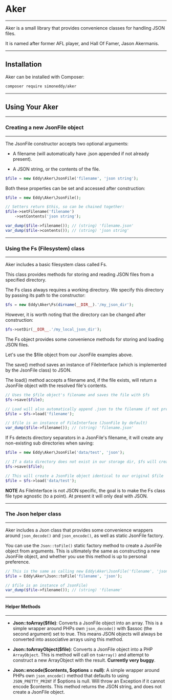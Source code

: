 # Aker

___

Aker is a small library that provides convenience classes for handling JSON files.

It is named after former AFL player, and Hall Of Famer, Jason Akermanis.

___

## Installation

Aker can be installed with Composer:

```sh
composer require simoneddy/aker
```

___

## Using Your Aker

___

### Creating a new JsonFile object

___

The JsonFile constructor accepts two optional arguments:

- A filename (will automatically have .json appended if not already present).

- A JSON string, or the contents of the file.

```php
$file = new Eddy\Aker\JsonFile('filename', 'json string');
```

Both these properties can be set and accessed after construction:

```php
$file = new Eddy\Aker\JsonFile();

// Setters return $this, so can be chained together:
$file->setFilename('filename')
    ->setContents('json string');

var_dump($file->filename()); // (string) 'filename.json'
var_dump($file->contents()); // (string) 'json string'
```

___

### Using the Fs (Filesystem) class

___

Aker includes a basic filesystem class called Fs.

This class provides methods for storing and reading JSON files from a specified directory.

The Fs class always requires a working directory. We specify this directory by passing its path to the constructor:

```php
$fs = new Eddy\Aker\Fs(dirname(__DIR__).'/my_json_dir');
```

However, it is worth noting that the directory can be changed after construction:

```php
$fs->setDir(__DIR__.'/my_local_json_dir');
```

The Fs object provides some convenience methods for storing and loading JSON files.

Let's use the $file object from our JsonFile examples above.

The save() method saves an instance of FileInterface (which is implemented by the JsonFile class) to JSON.

The load() method accepts a filename and, if the file exists, will return a JsonFile object with the resolved file's contents.

```php
// Uses the $file object's filename and saves the file with $fs
$fs->save($file);

// Load will also automatically append .json to the filename if not present:
$file = $fs->load('filename');

// $file is an instance of FileInterface (JsonFile by default)
var_dump($file->filename()); // (string) 'filename.json'
```

If Fs detects directory separators in a JsonFile's filename, it will create any non-existing sub directories when saving:

```php
$file = new Eddy\Aker\JsonFile('data/test', 'json');

// If a data directory does not exist in our storage dir, $fs will create it.
$fs->save($file);

// This will create a JsonFile object identical to our original $file
$file = $fs->load('data/test');
```

__NOTE__ As FileInterface is not JSON specific, the goal is to make the Fs class file type agnostic (to a point). At present it will only deal with JSON.

___

### The Json helper class

___

Aker includes a Json class that provides some convenience wrappers around `json_decode()` and `json_encode()`, as well as static JsonFile factory.

You can use the `Json::toFile()` static factory method to create a JsonFile object from arguments. This is ultimately the same as constructing a new JsonFile object, and whether you use this method is up to personal preference.

```php
// This is the same as calling new Eddy\Aker\JsonFile('filename', 'json')
$file = Eddy\Aker\Json::toFile('filename', 'json');

// $file is an instance of JsonFile)
var_dump($file->filename()); // (string) 'filename'
```

___

#### Helper Methods

___

- __Json::toArray($file)__: Converts a JsonFile object into an array. This is a simple wrapper around PHPs own `json_decode()` with $assoc (the second argument) set to true. This means JSON objects will always be converted into associative arrays using this method.

- __Json::toArrayObject($file)__: Converts a JsonFile object into a PHP `ArrayObject`. This is method will call on `toArray()` and attempt to construct a new ArrayObject with the result. __Currently very buggy__.

- __Json::encode($contents, $options = null)__: A simple wrapper around PHPs own `json_encode()` method that defaults to using `JSON_PRETTY_PRINT` if $options is null. Will throw an Exception if it cannot encode $contents. This method returns the JSON string, and does not create a JsonFile object.